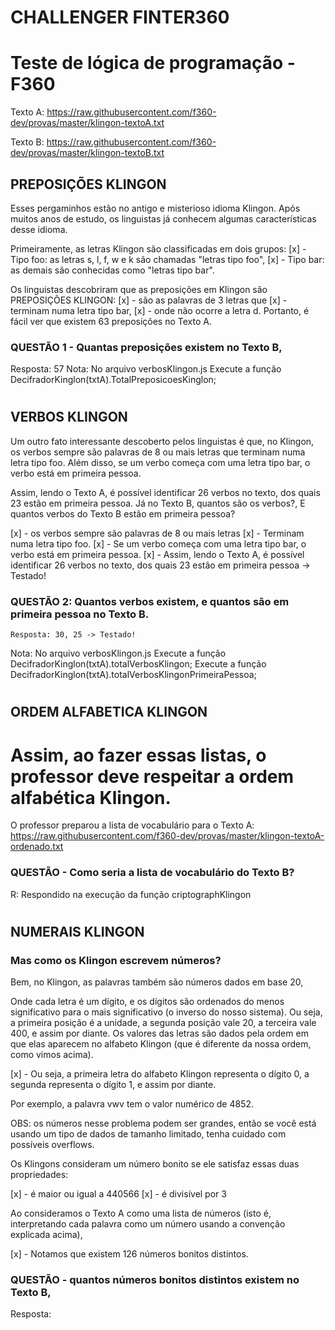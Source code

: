 # CHALLENGER FINTER360

# Teste de lógica de programação - F360
 
Texto A: https://raw.githubusercontent.com/f360-dev/provas/master/klingon-textoA.txt

Texto B: https://raw.githubusercontent.com/f360-dev/provas/master/klingon-textoB.txt

## PREPOSIÇÕES KLINGON 

Esses pergaminhos estão no antigo e misterioso idioma Klingon. Após muitos anos de estudo, os linguistas já conhecem algumas características desse idioma.

Primeiramente, as letras Klingon são classificadas em dois grupos: 
   [x] - Tipo foo: as letras s, l, f, w e k são chamadas "letras tipo foo", 
   [x] - Tipo bar: as demais são conhecidas como "letras tipo bar".

Os linguistas descobriram que as preposições em Klingon são 
   PREPOSIÇÕES KLINGON: 
   [x] - são as palavras de 3 letras que 
   [x] - terminam numa letra tipo bar, 
   [x] - onde não ocorre a letra d. 
Portanto, é fácil ver que existem 63 preposições no Texto A.

### QUESTÃO 1 - Quantas preposições existem no Texto B, 
Resposta: 57
Nota: 
      No arquivo verbosKlingon.js 
      Execute a função DecifradorKinglon(txtA).TotalPreposicoesKinglon;

# 

## VERBOS KLINGON

Um outro fato interessante descoberto pelos linguistas é que, no Klingon, os verbos sempre são palavras de 8 ou mais letras que terminam numa letra tipo foo. Além disso, se um verbo começa com uma letra tipo bar, o verbo está em primeira pessoa.

Assim, lendo o Texto A, é possível identificar 26 verbos no texto, dos quais 23 estão em primeira pessoa.
Já no Texto B, quantos são os verbos?, E quantos verbos do Texto B estão em primeira pessoa?

   [x] - os verbos sempre são palavras de 8 ou mais letras 
   [x] - Terminam numa letra tipo foo. 
   [x] - Se um verbo começa com uma letra tipo bar, o verbo está em primeira pessoa.
   [x] - Assim, lendo o Texto A, é possível identificar 26 verbos no texto, dos quais 23 estão em primeira pessoa -> Testado!

### QUESTÃO 2: Quantos verbos existem, e quantos são em primeira pessoa no Texto B. 
    Resposta: 30, 25 -> Testado!
Nota: 
      No arquivo verbosKlingon.js 
      Execute a função DecifradorKinglon(txtA).totalVerbosKlingon;
      Execute a função DecifradorKinglon(txtA).totalVerbosKlingonPrimeiraPessoa;
      
#

## ORDEM ALFABETICA KLINGON
# Assim, ao fazer essas listas, o professor deve respeitar a ordem alfabética Klingon.

O professor preparou a lista de vocabulário para o Texto A:
https://raw.githubusercontent.com/f360-dev/provas/master/klingon-textoA-ordenado.txt

### QUESTÃO - Como seria a lista de vocabulário do Texto B?
R: Respondido na execução da função criptographKlingon

# 

## NUMERAIS KLINGON
### Mas como os Klingon escrevem números?
Bem, no Klingon, as palavras também são números dados em base 20, 

Onde cada letra é um dígito, e os dígitos são ordenados do menos significativo para o mais significativo (o inverso do nosso sistema). Ou seja, a primeira posição é a unidade, a segunda posição vale 20, a terceira vale 400, e assim por diante. Os valores das letras são dados pela ordem em que elas aparecem no alfabeto Klingon (que é diferente da nossa ordem, como vimos acima). 

[x] - Ou seja, a primeira letra do alfabeto Klingon representa o dígito 0, a segunda representa o dígito 1, e assim por diante.

Por exemplo, a palavra vwv tem o valor numérico de 4852.

OBS: os números nesse problema podem ser grandes, então se você está usando um tipo de dados de tamanho limitado, tenha cuidado com possíveis overflows.

Os Klingons consideram um número bonito se ele satisfaz essas duas propriedades:

[x] - é maior ou igual a 440566
[x] - é divisível por 3

Ao consideramos o Texto A como uma lista de números (isto é, interpretando cada palavra como um número usando a convenção explicada acima), 

[x] - Notamos que existem 126 números bonitos distintos.

### QUESTÃO - quantos números bonitos distintos existem no Texto B, 
Resposta: 
   
#
